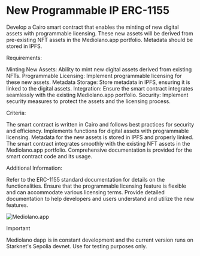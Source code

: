 # New Programmable IP ERC-1155

Develop a Cairo smart contract that enables the minting of new digital assets with programmable licensing. These new assets will be derived from pre-existing NFT assets in the Mediolano.app portfolio. Metadata should be stored in IPFS.

Requirements:

Minting New Assets: Ability to mint new digital assets derived from existing NFTs.
Programmable Licensing: Implement programmable licensing for these new assets.
Metadata Storage: Store metadata in IPFS, ensuring it is linked to the digital assets.
Integration: Ensure the smart contract integrates seamlessly with the existing Mediolano.app portfolio.
Security: Implement security measures to protect the assets and the licensing process.

Criteria:

The smart contract is written in Cairo and follows best practices for security and efficiency.
Implements functions for digital assets with programmable licensing.
Metadata for the new assets is stored in IPFS and properly linked.
The smart contract integrates smoothly with the existing NFT assets in the Mediolano.app portfolio.
Comprehensive documentation is provided for the smart contract code and its usage.

Additional Information:

Refer to the ERC-1155 standard documentation for details on the functionalities.
Ensure that the programmable licensing feature is flexible and can accommodate various licensing terms.
Provide detailed documentation to help developers and users understand and utilize the new features.



![Mediolano.app](https://mediolano.app/wp-content/uploads/2024/09/mediolano-logo-dark-1.svg)


> [!IMPORTANT]
> Mediolano dapp is in constant development and the current version runs on Starknet's Sepolia devnet. Use for testing purposes only. 